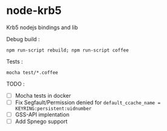 # node-krb5
Krb5 nodejs bindings and lib 

Debug build : 
```
npm run-script rebuild; npm run-script coffee
```

Tests :
```
mocha test/*.coffee
```

TODO : 
- [ ] Mocha tests in docker
- [ ] Fix Segfault/Permission denied for `default_ccache_name = KEYRING:persistent:uidnumber`
- [ ] GSS-API implentation
- [ ] Add Spnego support 
